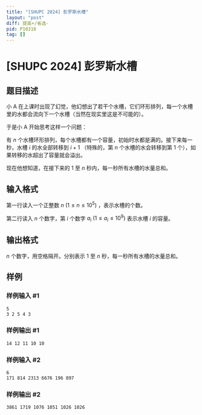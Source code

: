 ```yaml
---
title: "[SHUPC 2024] 彭罗斯水槽"
layout: "post"
diff: 提高+/省选-
pid: P10318
tag: []
---
```

# [SHUPC 2024] 彭罗斯水槽
## 题目描述

小 A 在上课时出现了幻觉，他幻想出了若干个水槽，它们环形排列，每一个水槽里的水都会流向下一个水槽（当然在现实里这是不可能的）。

于是小 A 开始思考这样一个问题：

有 $n$ 个水槽环形排列，每个水槽都有一个容量，初始时水都是满的。接下来每一秒，水槽 $i$ 的水全部转移到 $i+1$ （特殊的，第 $n$ 个水槽的水会转移到第 $1$ 个），如果转移的水超出了容量就会溢出。

现在他想知道，在接下来的 $1$ 至 $n$ 秒内，每一秒所有水槽的水量总和。
## 输入格式

第一行读入一个正整数 $n\ (1\le n\le 10^5)$ ，表示水槽的个数。

第二行读入 $n$ 个数字，第 $i$ 个数字 $a_i\ (1\le a_i\le 10^9)$ 表示水槽 $i$ 的容量。
## 输出格式

$n$ 个数字，用空格隔开。分别表示 $1$ 至 $n$ 秒，每一秒所有水槽的水量总和。

## 样例

### 样例输入 #1
```
5
3 2 5 4 3
```
### 样例输出 #1
```
14 12 11 10 10
```
### 样例输入 #2
```
6
171 814 2313 6676 196 897
```
### 样例输出 #2
```
3861 1719 1076 1051 1026 1026
```
